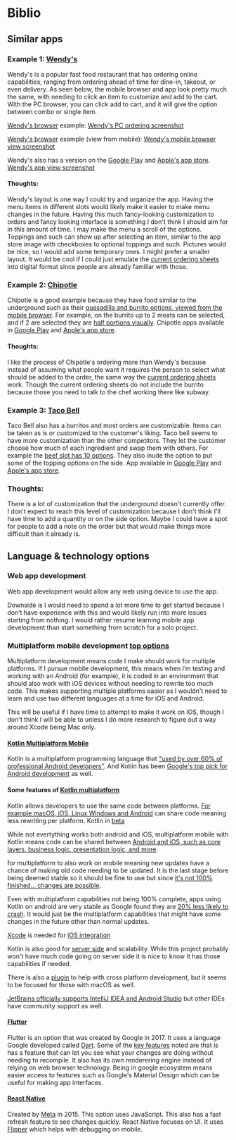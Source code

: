 # Biblio

## Similar apps

### Example 1: [Wendy's](https://order.wendys.com/categories?site=menu&lang=en_US)

Wendy's is a popular fast food restaurant that has ordering online capabilities, ranging from ordering ahead of time for dine-in, takeout, or even delivery.
As seen below, the mobile browser and app look pretty much the same, with needing to click an item to customize and add to the cart. With the PC browser, you can click add to cart, and it will give the option between combo or single item.

[Wendy's browser][1] example:
[Wendy's PC ordering screenshot](https://github.com/Hanover-CS/HC24-Luuk-Crawford-Senior-Project/assets/32851596/c66e8ef7-ba24-4c58-b5c0-6485cb900e8d)

[Wendy's browser][1] example (view from mobile):
[Wendy's mobile browser view screenshot](https://github.com/Hanover-CS/HC24-Luuk-Crawford-Senior-Project/assets/32851596/2c80eb13-3fe6-4da7-85f0-2dbb5049ad71)

Wendy's also has a version on the [Google Play][2] and [Apple's app store][3].
[Wendy's app view screenshot](https://github.com/Hanover-CS/HC24-Luuk-Crawford-Senior-Project/assets/32851596/67cf3bfd-43c7-40b5-a942-7f0cfe5f7462)


#### Thoughts:
  Wendy's layout is one way I could try and organize the app. Having the menu items in different slots would likely make it easier to make menu changes in the future. Having this much fancy-looking customization to orders and fancy looking interface is something I don't think I should aim for in this amount of time. I may make the menu a scroll of the options. Toppings and such can show up after selecting an item, similar to the app store image with checkboxes to optional toppings and such. Pictures would be nice, so I would add some temporary ones. I might prefer a smaller layout. It would be cool if I could just emulate the [current ordering sheets](https://github.com/Hanover-CS/HC24-Luuk-Crawford-Senior-Project/assets/32851596/19be7b5f-ed5d-42bb-882a-7042fcce4b22) into digital format since people are already familiar with those. 

### Example 2: [Chipotle](https://www.chipotle.com/) 

Chipotle is a good example because they have food similar to the underground such as their [quesadilla and burrito options, viewed from the mobile browser](https://github.com/Hanover-CS/HC24-Luuk-Crawford-Senior-Project/assets/32851596/353d2fc6-e825-4613-a81b-7232145e9a7b). For example, on the burrito up to 2 meats can be selected, and if 2 are selected they are [half portions visually](https://github.com/Hanover-CS/HC24-Luuk-Crawford-Senior-Project/assets/32851596/fbe3fa9d-8ac7-4149-b638-e803b37f4629). Chipotle apps available in [Google Play](https://play.google.com/store/apps/details?id=com.chipotle.ordering) and [Apple's app store](https://apps.apple.com/us/app/chipotle-fresh-food-fast/id327228455).

#### Thoughts:
  I like the process of Chipotle's ordering more than Wendy's because instead of assuming what people want it requires the person to select what should be added to the order, the same way the [current ordering sheets](https://github.com/Hanover-CS/HC24-Luuk-Crawford-Senior-Project/assets/32851596/19be7b5f-ed5d-42bb-882a-7042fcce4b22) work. Though the current ordering sheets do not include the burrito because those you need to talk to the chef working there like subway.

### Example 3: [Taco Bell](https://www.tacobell.com/food)

Taco Bell also has a burritos and most orders are customizable. Items can be taken as is or customized to the customer's liking. Taco bell seems to have more customization than the other competitors. They let the customer choose how much of each ingredient and swap them with others. For example the [beef slot has 10 options](https://github.com/Hanover-CS/HC24-Luuk-Crawford-Senior-Project/assets/32851596/5be3b2bd-814c-4f92-b772-28643185b69c). They also inude the option to put some of the topping options on the side. App available in [Google Play](https://play.google.com/store/apps/details?id=com.tacobell.ordering&hl=en) and [Apple's app store](https://apps.apple.com/us/app/taco-bell-fast-food-delivery/id497387361).


### Thoughts:
  There is a lot of customization that the underground doesn't currently offer. I don't expect to reach this level of customization because I don't think I'll have time to add a quantity or on the side option. Maybe I could have a spot for people to add a note on the order but that would make things more difficult than it already is.


## Language & technology options

### Web app development
Web app development would allow any web using device to use the app.

Downside is I would need to spend a lot more time to get started because I don’t have experience with this and would likely run into more issues starting from nothing. I would rather resume learning mobile app development than start something from scratch for a solo project.

### Multiplatform mobile development [top options](https://kotlinlang.org/docs/cross-platform-frameworks.html#kotlin-multiplatform-mobile)
Multiplatform development means code I make should work for multiple platforms. If I pursue mobile development, this means when I’m testing and working with an Android (for example), it is coded in an environment that should also work with iOS devices without needing to rewrite too much code. This makes supporting multiple platforms easier as I wouldn't need to learn and use two different languages at a time for iOS and Android.

This will be useful if I have time to attempt to make it work on iOS, though I don't think I will be able to unless I do more research to figure out a way around Xcode being Mac only.

#### [Kotlin Multiplatform Mobile](https://kotlinlang.org/docs/multiplatform-mobile-getting-started.html)
Kotlin is a multiplatform programming language that ["used by over 60% of professional Android developers"](https://developer.android.com/kotlin). And Kotlin has been [Google's top pick for Android development](https://techcrunch.com/2022/08/18/five-years-later-google-is-still-all-in-on-kotlin/) as well.

#### Some features of [Kotlin multiplatform](https://kotlinlang.org/docs/multiplatform.html)
Kotlin allows developers to use the same code between platforms. [For example macOS, iOS, Linux Windows and Android](https://kotlinlang.org/docs/native-overview.html#target-platforms) can share code meaning less rewriting per platform. Kotlin in [beta](https://kotlinlang.org/docs/components-stability.html#stability-levels-explained)

While not evertything works both android and iOS, multiplatform mobile with Kotlin means code can be shared between [Android and iOS, such as core layers, business logic, presentation logic, and more](https://kotlinlang.org/docs/multiplatform-mobile-faq.html).

for multiplatform to also work on mobile meaning new updates have a chance of making old code needing to be updated. It is the last stage before being deemed stable so it should be fine to use but since [it's not 100% finished... changes are possible](https://kotlinlang.org/docs/multiplatform.html).

Even with multiplatform capabilities not being 100% complete, apps using Kotlin on android are very stable as Google found they are [20% less likely to crash](https://kotlinlang.org/docs/android-overview.html). It would just be the multiplatform capabilities that might have some changes in the future other than normal updates.

[Xcode](https://developer.apple.com/xcode/) is needed for [iOS integration](https://kotlinlang.org/docs/multiplatform-mobile-samples.html)

Kotlin is also good for [server side](https://kotlinlang.org/docs/server-overview.html#frameworks-for-server-side-development-with-kotlin) and scalability. While this project probably won't have much code going on server side it is nice to know It has those capabilities if needed.

There is also a [plugin](https://plugins.jetbrains.com/plugin/14936-kotlin-multiplatform-mobile) to help with cross platform development, but it seems to be focused for those with macOS as well.

[JetBrains officially supports IntelliJ IDEA and Android Studio](https://kotlinlang.org/docs/kotlin-ide.html#intellij-idea) but other IDEs have community support as well. 

#### [Flutter](https://flutter.dev/)
Flutter is an option that was created by Google in 2017. It uses a language Google developed called [Dart](https://developers.google.com/learn/topics/dart). Some of the [key features](https://kotlinlang.org/docs/cross-platform-frameworks.html#react-native) noted are that is has a feature that can let you see what your changes are doing without needing to recompile. It also has its own renderering engine instead of relying on web browser technology. Being in google ecosystem means easier access to features such as Google's Material Design which can be useful for making app interfaces.

#### [React Native](https://reactnative.dev/)
Created by [Meta](https://about.meta.com/) in 2015. This option uses JavaScript. This also has a fast refresh feature to see changes quickly. React Native focuses on UI. It uses [Flipper](https://fbflipper.com/) which helps with debugging on mobile.



[1]: https://order.wendys.com/categories?site=menu&lang=en_US
[2]: https://play.google.com/store/apps/details?id=com.wendys.nutritiontool
[3]: https://apps.apple.com/us/app/wendys/id540518599
